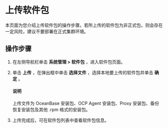 # 上传软件包

本页面为您介绍上传软件包的操作步骤。若所上传的软件包为非正式包，则会存在一定风险，建议不要部署在正式集群环境。

## 操作步骤

1. 在左侧导航栏单击 **系统管理 > 软件包** ，进入软件包页面。

2. 单击 **上传** ，在弹出框中单击 **选择文件** ，选择本地要上传的软件包并单击 **确定** 。

   <main id="notice" type='explain'>
    <h4>说明</h4>
    <p>上传文件为 OceanBase 安装包、OCP Agent 安装包、Proxy 安装包、备份恢复安装包及其他 .rpm 格式的安装包。</p>
   </main>

3. 上传完成后，可在软件包列表中查看软件包信息。
